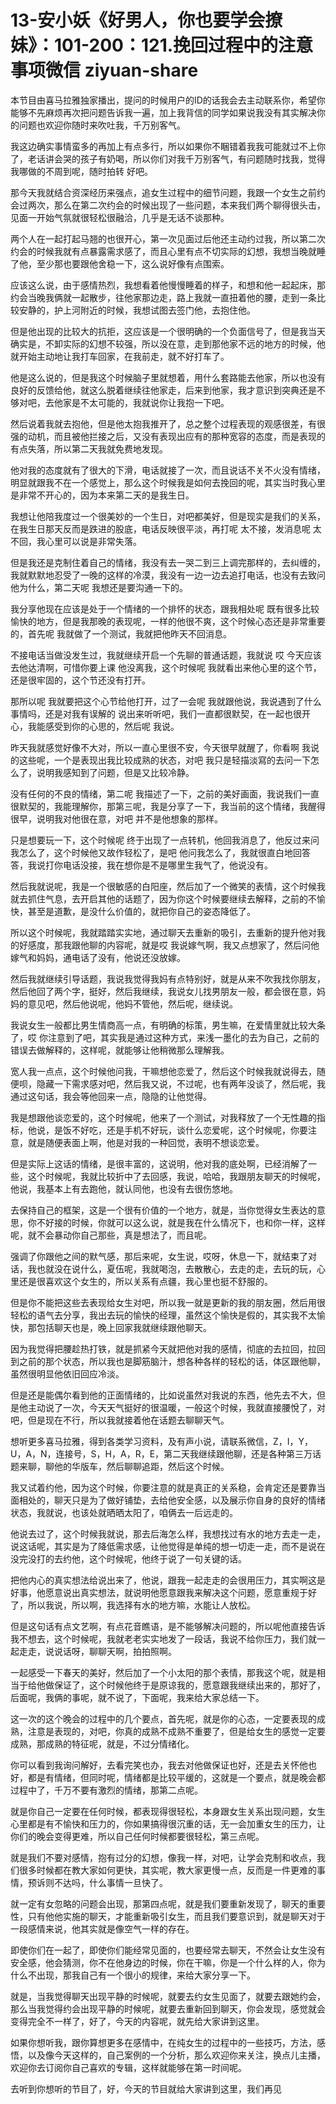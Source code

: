 # 13-安小妖《好男人，你也要学会撩妹》：101-200：121.挽回过程中的注意事项微信 ziyuan-share

本节目由喜马拉雅独家播出，提问的时候用户的ID的话我会去主动联系你，希望你能够不先麻烦再次把问题告诉我一遍，加上我背信的同学如果说我没有其实解决你的问题也欢迎你随时来吹吐我，千万别客气。

我这边确实事情蛮多的再加上有点多行，所以如果你不睏错着我我可能就过不上你了，老话讲会哭的孩子有奶喝，所以你们对我千万别客气，有问题随时找我，觉得我哪做的不周到呢，随时拍转 好吧。

那今天我就结合资深经历来强点，追女生过程中的细节问题，我跟一个女生之前约会过两次，那么在第二次约会的时候出现了一些问题，本来我们两个聊得很头击，见面一开始气氛就很轻松很融洽，几乎是无话不谈那种。

两个人在一起打起马翘的也很开心，第一次见面过后他还主动约过我，所以第二次约会的时候我就有点暴露需求感了，而且心里有点不切实际的幻想，我想当晚就睡了他，至少那也要跟他舍稳一下，这么说好像有点围索。

应该这么说，由于感情热烈，我想看着他慢慢睡着的样子，和想和他一起起床，那约会当晚我俩就一起散步，往他家那边走，路上我就一直扭着他的腰，走到一条比较安静的，护上河附近的时候，我想试图去签门他，去抱住他。

但是他出现的比较大的抗拒，这应该是一个很明确的一个负面信号了，但是我当天确实是，不卸实际的幻想不较强，所以没在意，走到那他家不远的地方的时候，他就开始主动地让我打车回家，在我前走，就不好打车了。

他是这么说的，但是我这个时候脑子里就想着，用什么套路能去他家，所以也没有良好的反馈给他，就这么脱着继续往他家走，后来到他家，我才意识到突典还是不够对吧，去他家是不太可能的，我就说你让我抱一下吧。

然后说着我就去抱他，但是他太抱我推开了，总之整个过程表现的观感很差，有很强的动机，而且被他拦接之后，又没有表现出应有的那种宽容的态度，而是表现的有点失落，所以第二天我就免费地发现。

他对我的态度就有了很大的下滑，电话就接了一次，而且说话不关不火没有情绪，明显就跟我不在一个感觉上，那么这个时候我是如何去挽回的呢，其实当时我心里是非常不开心的，因为本来第二天的是我生日。

我想让他陪我度过一个很美妙的一个生日，对吧都美好，但是现实是我们的关系，在我生日那天反而是跌进的股底，电话反映很平淡，再打呢 太不接，发消息呢 太不回，我心里可以说是非常失落。

但是我还是克制住着自己的情绪，我没有去一哭二到三上调完那样的，去纠缠的，我就默默地忍受了一晚的这样的冷漠，我没有一边一边去追打电话，也没有去致问他为什么，第二天呢 我想还是要沟通一下的。

我分享他现在应该是处于一个情绪的一个排怀的状态，跟我相处呢 既有很多比较愉快的地方，但是我那晚的表现呢，一样的他很不爽，这个时候心态还是非常重要的，首先呢 我就做了一个测试，我就把他昨天不回消息。

不接电话当做没发生过，我就继续开启一个先聊的普通话题，我就说 哎 今天应该去他达清啊，可惜你要上课 他没离我，这个时候呢 我就看出来他心里的这个节，还是很牢固的，这个节还没有打开。

那所以呢 我就要把这个心节给他打开，过了一会呢 我就跟他说，我说遇到了什么事情吗，还是对我有误解的 说出来听听吧，我们一直都很默契，在一起也很开心，我能感受到你的心思的，然后呢 我说。

昨天我就感觉好像不大对，所以一直心里很不安，今天很早就醒了，你看啊 我说的这些呢，一个是表现出我比较成熟的状态，对吧 我只是轻描淡寫的去问一下怎么了，说明我感知到了问题，但是又比较冷静。

没有任何的不良的情绪，第二呢 我描述了一下，之前的美好画面，我说我们一直很默契的，我能理解你，那第三呢，我是分享了一下，我当前的这个情绪，我醒得很早，说明我对他很在意，对吧 并不是他想象的那样。

只是想要玩一下，这个时候呢 终于出现了一点转机，他回我消息了，他反过来问我怎么了，这个时候他又故作轻松了，是吧 他问我怎么了，我就很直白地回答答，我说打你电话没接，我在想你是不是哪里生我气了，他说没有。

然后我就说呢，我是一个很敏感的白阳座，然后加了一个微笑的表情，这个时候我就去抓住气息，去开启其他的话题了，因为你这个时候要继续去解释，之前的不愉快，甚至是道歉，是没什么价值的，就把你自己的姿态降低了。

所以这个时候呢，我就踏踏实实地，通过聊天去重新的吸引，去重新的提升他对我的好感度，那我跟他聊的内容呢，就是哎 我说嫁气啊，我又点想家了，然后问他嫁气和妈妈，通电话了没有，他说还没放嫁。

然后我就继续引导话题，我说我觉得我妈有点特别好，就是从来不吹我找你朋友，然后他回了两个字，挺好，然后我继续，我说女儿找男朋友一般，都会很在意，妈妈的意见吧，然后他说呢，他妈不管他，然后呢，继续说。

我说女生一般都比男生情商高一点，有明确的标策，男生嘛，在爱情里就比较大条了，哎 你注意到了吧，其实我是通过这种方式，来浅一墨化的去为自己，之前的错误去做解释的，这样呢，就能够让他稍微那么理解我。

宽人我一点点，这个时候他问我，干嘛想他恋爱了，然后这个时候我就说得去，随便呗，隐藏一下需求感对吧，然后我又说，不过呢，也有两年没谈了，然后呢，我通过这句话，我会等他回来一点，隐隐的让他觉得。

我是想跟他谈恋爱的，这个时候呢，他来了一个测试，对我释放了一个无性趣的指标，他说，是饭不好吃，还是手机不好玩，谈什么恋爱呢，这个时候呢，你要注意，就是随便表面上啊，他是对我的一种回觉，表明不想谈恋爱。

但是实际上这话的情绪，是很丰富的，这说明，他对我的底处啊，已经消解了一些，这个时候呢，我就比较折中了去回感，我说，哈哈，我跟朋友聊天的时候呢，他说，我基本上有去跑他，就认同他，也没有去很伤悠地。

去保持自己的框架，这是一个很有价值的一个地方，就是，当你觉得女生表达的意思，你不好接的时候，你就可以这么说，就是我在什么情况下，也和你一样，这样呢，就不会暴动你自己那些，真是想法了，而且呢。

强调了你跟他之间的默气感，那后来呢，女生说，哎呀，休息一下，就结束了对话，我也就没在说什么，夏伍呢，我就喝泡，去散散心，去走的走，去玩的玩，心里还是很喜欢这个女生的，所以关系有点疆，我心里也挺不舒服的。

但是你不能把这些去表现给女生对吧，所以我一就是更新的我的朋友圈，然后用很轻松的语气去分享，我出去玩的愉快的经理，虽然这个愉快是假的，其实我不太愉快，那包括聊天也是，晚上回家我就继续跟他聊天。

因为我觉得把腰趁热打铁，就是抓紧今天就把他对我的感情，彻底的去拉回，拉回到之前的那个状态，所以我也是脚筋脑汁，想各种各样的轻松的话，体区跟他聊，虽然很明显他依旧回应冷淡。

但是还是能偶尔看到他的正面情绪的，比如说虽然对我说的东西，他先去不大，但是他主动说了一次，今天天气挺好的很温暖，一般这个时候，我就直接腰悅了，对吧，但是现在不行，所以我就接着他在话题去聊聊天气。

想听更多喜马拉雅，得到各类学习资料，及有声小说，请联系微信，Z，I，Y，U，A，N，连接号，S，H，A，R，E，第二天我继续跟他聊，还是各种第三万话题来聊，聊他的华版车，然后聊聊追距，然后这个时候。

我又试着约他，因为这个时候，你要注意的就是真正的关系稳，会肯定还是要靠当面相处的，聊天只是为了做好铺垫，去给他安全感，以及展示你自身的良好的情绪状态，我就说，也该处就晒晒太阳了，咱俩去一后远走的。

他说去过了，这个时候我就说，那去后海怎么样，我想找过有水的地方去走一走，说这话呢，其实是为了降低需求感，让他觉得是单纯的想一切走一走，而不是说在没完没打的去约他，这个时候呢，他终于说了一句关键的话。

把他内心的真实想法给说出来了，他说，跟我一起走走的会很用压力，其实啊这是好事，他愿意说出真实想法，就说明他愿意跟我来解决这个问题，愿意重规于好了，所以我说，所以啊，我选择有水的地方嘛，水能让人放松。

但是这句话有点文艺啊，有点花音瞧语，是不能够解决问题的，所以呢他直接告诉我不想去，这个时候呢，我就老老实实地发了一段话，我说不给你压力，我们就一起走走，说说话呀，聊聊天啊，拍拍照啊。

一起感受一下春天的美好，然后加了一个小太阳的那个表情，那我这个呢，就是相当于给他做保证了，这个时候他终于是原谅我的，愿意跟我继续出来的，那好了，后面呢，我俩的事呢，就不说了，下面呢，我来给大家总结一下。

这一次的这个晚会的过程中的几个要点，首先呢，就是你的心态，一定要表现的成熟，注意是表现的，对吧，你真的成熟不成熟不重要了，但是给女生的感觉一定要成熟，那成熟的特征呢，就是，不过分情绪化。

你可以看到我询问解好，去看完笑也办，我去对他做保证也好，还是去关怀他也好，都是有情绪，但同时呢，情绪都是比较平缓的，这就是一个要点，就是晚会都过程中了，千万不要有激烈的情绪，那第二点呢。

就是你自己一定要在任何时候，都表现得很轻松，本身跟女生关系出现问题，女生心里都是有不愉快和压力的，你如果搞得很沉重的话，无一会加重女生的压力，让你们的晚会变得更难，所以自己任何时候都要很轻松，第三点呢。

就是我们不要对感情，抱有过分的幻想，像我一样，对吧，让学会克制和收点，我们很多时候都在教大家如何更快，其实呢，教大家更慢一点，反而是一件更难的事情，预诉则不达吗，什么事情一旦快了。

就一定有女忽略的问题会出现，那第四点呢，就是我们要重新发现了，聊天的重要性，只有他他实施的聊天，才能重新吸引女生，而且我们要意识到，就是聊天对于一段感情来说，他其实就是像空气一样的存在。

即使你们在一起了，即使你们能经常见面的，也要经常去聊天，不然会让女生没有安全感，他会猜测，你不在他身边的时候，你在干嘛，你是一个什么样的人，你为什么不出现，那我自己有一个很小的规律，来给大家分享一下。

就是，当我觉得聊天出现平静的时候呢，就要去约女生见面了，就要去跟她约会，那么当我觉得约会出现平静的时候呢，就要去重新回到聊天，你会发现，感觉就会变得完全不一样了，好了，今天的内容呢，就先给大家讲到这里。

如果你想听我，跟你算想更多在感情中，在纯女生的过程中的一些技巧，方法，感悟，以及像今天这样的，自己案例的一个分析，那么欢迎你来关注，换点儿主播，欢迎你去订阅你自己喜欢的专辑，这样就能够在第一时间呢。

去听到你想听的节目了，好，今天的节目就给大家讲到这里，我们再见